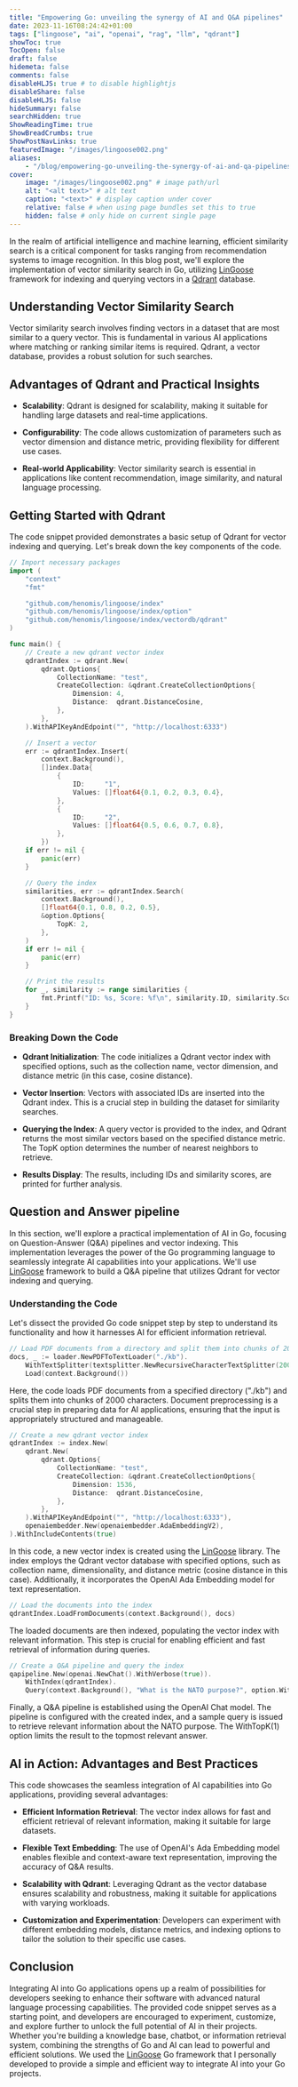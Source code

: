 ```yaml
---
title: "Empowering Go: unveiling the synergy of AI and Q&A pipelines"
date: 2023-11-16T08:24:42+01:00
tags: ["lingoose", "ai", "openai", "rag", "llm", "qdrant"]
showToc: true
TocOpen: false
draft: false
hidemeta: false
comments: false
disableHLJS: true # to disable highlightjs
disableShare: false
disableHLJS: false
hideSummary: false
searchHidden: true
ShowReadingTime: true
ShowBreadCrumbs: true
ShowPostNavLinks: true
featuredImage: "/images/lingoose002.png"
aliases:
    - "/blog/empowering-go-unveiling-the-synergy-of-ai-and-qa-pipelines/"
cover:
    image: "/images/lingoose002.png" # image path/url
    alt: "<alt text>" # alt text
    caption: "<text>" # display caption under cover
    relative: false # when using page bundles set this to true
    hidden: false # only hide on current single page
---
```

In the realm of artificial intelligence and machine learning, efficient similarity search is a critical component for tasks ranging from recommendation systems to image recognition. In this blog post, we'll explore the implementation of vector similarity search in Go, utilizing [LinGoose](https://github.com/henomis/lingoose) framework for indexing and querying vectors in a [Qdrant](https://qdrant.tech/) database.

## Understanding Vector Similarity Search

Vector similarity search involves finding vectors in a dataset that are most similar to a query vector. This is fundamental in various AI applications where matching or ranking similar items is required. Qdrant, a vector database, provides a robust solution for such searches.

## Advantages of Qdrant and Practical Insights
- **Scalability**: Qdrant is designed for scalability, making it suitable for handling large datasets and real-time applications.

- **Configurability**: The code allows customization of parameters such as vector dimension and distance metric, providing flexibility for different use cases.

- **Real-world Applicability**: Vector similarity search is essential in applications like content recommendation, image similarity, and natural language processing.

## Getting Started with Qdrant
The code snippet provided demonstrates a basic setup of Qdrant for vector indexing and querying. Let's break down the key components of the code.

```go
// Import necessary packages
import (
	"context"
	"fmt"

	"github.com/henomis/lingoose/index"
	"github.com/henomis/lingoose/index/option"
	"github.com/henomis/lingoose/index/vectordb/qdrant"
)

func main() {
	// Create a new qdrant vector index
	qdrantIndex := qdrant.New(
		qdrant.Options{
			CollectionName: "test",
			CreateCollection: &qdrant.CreateCollectionOptions{
				Dimension: 4,
				Distance:  qdrant.DistanceCosine,
			},
		},
	).WithAPIKeyAndEdpoint("", "http://localhost:6333")

	// Insert a vector
	err := qdrantIndex.Insert(
		context.Background(),
		[]index.Data{
			{
				ID:     "1",
				Values: []float64{0.1, 0.2, 0.3, 0.4},
			},
			{
				ID:     "2",
				Values: []float64{0.5, 0.6, 0.7, 0.8},
			},
		})
	if err != nil {
		panic(err)
	}

	// Query the index
	similarities, err := qdrantIndex.Search(
		context.Background(),
		[]float64{0.1, 0.8, 0.2, 0.5},
		&option.Options{
			TopK: 2,
		},
	)
	if err != nil {
		panic(err)
	}

	// Print the results
	for _, similarity := range similarities {
		fmt.Printf("ID: %s, Score: %f\n", similarity.ID, similarity.Score)
	}
}
```

### Breaking Down the Code
- **Qdrant Initialization**: The code initializes a Qdrant vector index with specified options, such as the collection name, vector dimension, and distance metric (in this case, cosine distance).

- **Vector Insertion**: Vectors with associated IDs are inserted into the Qdrant index. This is a crucial step in building the dataset for similarity searches.

- **Querying the Index**: A query vector is provided to the index, and Qdrant returns the most similar vectors based on the specified distance metric. The TopK option determines the number of nearest neighbors to retrieve.

- **Results Display**: The results, including IDs and similarity scores, are printed for further analysis.

## Question and Answer pipeline

In this section, we'll explore a practical implementation of AI in Go, focusing on Question-Answer (Q&A) pipelines and vector indexing. This implementation leverages the power of the Go programming language to seamlessly integrate AI capabilities into your applications. We'll use [LinGoose](https://github.com/henomis/lingoose) framework to build a Q&A pipeline that utilizes Qdrant for vector indexing and querying.

### Understanding the Code
Let's dissect the provided Go code snippet step by step to understand its functionality and how it harnesses AI for efficient information retrieval.

```go
// Load PDF documents from a directory and split them into chunks of 2000 characters
docs, _ := loader.NewPDFToTextLoader("./kb").
	WithTextSplitter(textsplitter.NewRecursiveCharacterTextSplitter(2000, 200)).
	Load(context.Background())
```

Here, the code loads PDF documents from a specified directory ("./kb") and splits them into chunks of 2000 characters. Document preprocessing is a crucial step in preparing data for AI applications, ensuring that the input is appropriately structured and manageable.

```go
// Create a new qdrant vector index
qdrantIndex := index.New(
	qdrant.New(
		qdrant.Options{
			CollectionName: "test",
			CreateCollection: &qdrant.CreateCollectionOptions{
				Dimension: 1536,
				Distance:  qdrant.DistanceCosine,
			},
		},
	).WithAPIKeyAndEdpoint("", "http://localhost:6333"),
	openaiembedder.New(openaiembedder.AdaEmbeddingV2),
).WithIncludeContents(true)
```

In this code, a new vector index is created using the [LinGoose](https://github.com/henomis/lingoose) library. The index employs the Qdrant vector database with specified options, such as collection name, dimensionality, and distance metric (cosine distance in this case). Additionally, it incorporates the OpenAI Ada Embedding model for text representation.


```go
// Load the documents into the index
qdrantIndex.LoadFromDocuments(context.Background(), docs)
```

The loaded documents are then indexed, populating the vector index with relevant information. This step is crucial for enabling efficient and fast retrieval of information during queries.

```go
// Create a Q&A pipeline and query the index
qapipeline.New(openai.NewChat().WithVerbose(true)).
	WithIndex(qdrantIndex).
	Query(context.Background(), "What is the NATO purpose?", option.WithTopK(1))
```

Finally, a Q&A pipeline is established using the OpenAI Chat model. The pipeline is configured with the created index, and a sample query is issued to retrieve relevant information about the NATO purpose. The WithTopK(1) option limits the result to the topmost relevant answer.

## AI in Action: Advantages and Best Practices
This code showcases the seamless integration of AI capabilities into Go applications, providing several advantages:

- **Efficient Information Retrieval**: The vector index allows for fast and efficient retrieval of relevant information, making it suitable for large datasets.

- **Flexible Text Embedding**: The use of OpenAI's Ada Embedding model enables flexible and context-aware text representation, improving the accuracy of Q&A results.

- **Scalability with Qdrant**: Leveraging Qdrant as the vector database ensures scalability and robustness, making it suitable for applications with varying workloads.

- **Customization and Experimentation**: Developers can experiment with different embedding models, distance metrics, and indexing options to tailor the solution to their specific use cases.

## Conclusion
Integrating AI into Go applications opens up a realm of possibilities for developers seeking to enhance their software with advanced natural language processing capabilities. The provided code snippet serves as a starting point, and developers are encouraged to experiment, customize, and explore further to unlock the full potential of AI in their projects. Whether you're building a knowledge base, chatbot, or information retrieval system, combining the strengths of Go and AI can lead to powerful and efficient solutions. We used the [LinGoose](https://github.com/henomis/lingoose) Go framework that I personally developed to provide a simple and efficient way to integrate AI into your Go projects.

